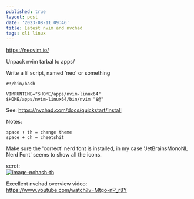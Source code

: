 ```yaml
---
published: true
layout: post
date: '2023-08-11 09:46'
title: Latest nvim and nvchad
tags: cli linux 
---
```

<https://neovim.io/>

Unpack nvim tarbal to apps/

Write a lil script, named 'neo' or something

	#!/bin/bash
	
	VIMRUNTIME="$HOME/apps/nvim-linux64"
	$HOME/apps/nvim-linux64/bin/nvim "$@"

See: <https://nvchad.com/docs/quickstart/install>

Notes: 

    space + th = change theme
    space + ch = cheetshit
    
Make sure the 'correct' nerd font is installed, in my case 'JetBrainsMonoNL Nerd Font' seems to show all the icons.

scrot:  
[![image-nohash-th](https://i.imgur.com/K0MG21el.png)](https://i.imgur.com/K0MG21e.png)

Excellent nvchad overview video:  
<https://www.youtube.com/watch?v=Mtgo-nP_r8Y>
